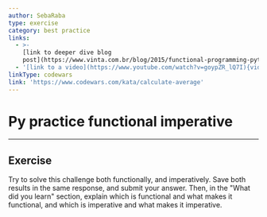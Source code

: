 ```yaml
---
author: SebaRaba
type: exercise
category: best practice
links:
  - >-
    [link to deeper dive blog
    post](https://www.vinta.com.br/blog/2015/functional-programming-python/){website}
  - '[link to a video](https://www.youtube.com/watch?v=goypZR_lQ7I){video}'
linkType: codewars
link: 'https://www.codewars.com/kata/calculate-average'
---
```


# Py practice functional imperative


---

## Exercise

Try to solve this challenge both functionally, and imperatively. Save both results in the same response, and submit your answer. Then, in the "What did you learn" section, explain which is functional and what makes it functional, and which is imperative and what makes it imperative.
